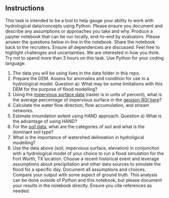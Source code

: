 ## Instructions

This task is intended to be a tool to help gauge your ability to work with hydrological data/concepts using Python. Please ensure you document and describe any assumptions or approaches you take and why. Produce a jupyter notebook that can be run locally, end-to-end by evaluators. Please answer the questions below in-line in the notebook. Share the notebook back to the recruiters. Ensure all dependencies are discussed. Feel free to highlight challenges and uncertainties. We are interested in how you think. Try not to spend more than 3 hours on this task. Use Python for your coding language.

1. The data you will be using lives in the data folder in this repo. 
2. Prepare the DEM. Assess for anomalies and condition for use in a hydrological model. Question a):  What may be some limitations with this DEM for the purpose of flood modelling?
3. Using the [impervious surface data](https://github.com/shaystrong/hiring-exercises-analytics-2023/tree/main/hydrologist/data/impervious_area) (raster is in units of percent), what is the average percentage of impervious surface in the [geojson ROI here](https://github.com/shaystrong/hiring-exercises-analytics-2023/blob/main/hydrologist/data/roi_albers.geojson)?
3. Calculate the water flow direction, flow accumulation, and stream networks. 
4. Estimate innundation extent using HAND approach. Question a) What is the advantage of using HAND? 
5. For the [soil data](https://github.com/shaystrong/hiring-exercises-analytics-2023/tree/main/hydrologist/data/soils), what are the categories of soil and what is the dominant soil type?
6. What is the importance of watershed delineation in hydroligical modelling?
8. Use the data above (soil, impervious surface, elevation) in conjunciton with a hydrological model of your choice to run a flood simulation for the Fort Worth, TX location. Choose a recent historical event and leverage assumptions about precipitation and other data sources to simulate the flood for a specific day. Document all assumptions and choices. Compare your output with some aspect of ground truth. This analysis can be done outside of Python and this notebook, but please document your results in the notebook directly. Ensure you cite references as needed.
